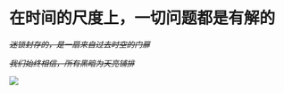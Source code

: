 # **在时间的尺度上，一切问题都是有解的**

*~~迷锁封存的，是一扇来自过去时空的门扉~~*

*~~我们始终相信，所有黑暗为天亮铺排~~*

![](https://img.shields.io/badge/%E4%BB%A3%E5%8F%B7-%E9%87%8F%E5%AD%90%E6%82%A6-9cf)








<!--
**disappearmc/disappearmc** is a ✨ _special_ ✨ repository because its `README.md` (this file) appears on your GitHub profile.

Here are some ideas to get you started:

- 🔭 I’m currently working on ...
- 🌱 I’m currently learning ...
- 👯 I’m looking to collaborate on ...
- 🤔 I’m looking for help with ...
- 💬 Ask me about ...
- 📫 How to reach me: ...
- 😄 Pronouns: ...
- ⚡ Fun fact: ...
-->
